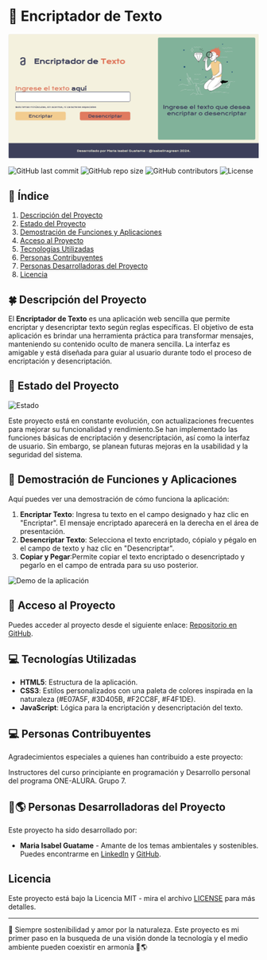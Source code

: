 # 🌱 Encriptador de Texto 

![Portada del Proyecto](./Pantalla_inicio.png)

![GitHub last commit](https://img.shields.io/github/last-commit/tu-usuario/tu-repositorio?color=%233D405B)
![GitHub repo size](https://img.shields.io/github/repo-size/tu-usuario/tu-repositorio?color=%23E07A5F)
![GitHub contributors](https://img.shields.io/github/contributors/tu-usuario/tu-repositorio?color=%23F2CC8F)
![License](https://img.shields.io/github/license/tu-usuario/tu-repositorio?color=%23F4F1DE)

## 🍃 Índice 
1. [Descripción del Proyecto](#descripción-del-proyecto)
2. [Estado del Proyecto](#estado-del-proyecto)
3. [Demostración de Funciones y Aplicaciones](#demostración-de-funciones-y-aplicaciones)
4. [Acceso al Proyecto](#acceso-al-proyecto)
5. [Tecnologías Utilizadas](#tecnologías-utilizadas)
6. [Personas Contribuyentes](#personas-contribuyentes)
7. [Personas Desarrolladoras del Proyecto](#personas-desarrolladoras-del-proyecto)
8. [Licencia](#licencia)

## 🍀 Descripción del Proyecto 
El **Encriptador de Texto** es una aplicación web sencilla que permite encriptar y desencriptar texto según reglas específicas. El objetivo de esta aplicación es brindar una herramienta práctica para transformar mensajes, manteniendo su contenido oculto de manera sencilla. La interfaz es amigable y está diseñada para guiar al usuario durante todo el proceso de encriptación y desencriptación.

## 🌿 Estado del Proyecto 
![Estado](https://img.shields.io/badge/Estado-En_Desarrollo-%23E07A5F)

Este proyecto está en constante evolución, con actualizaciones frecuentes para mejorar su funcionalidad y rendimiento.Se han implementado las funciones básicas de encriptación y desencriptación, así como la interfaz de usuario. Sin embargo, se planean futuras mejoras en la usabilidad y la seguridad del sistema.

## 🌿 Demostración de Funciones y Aplicaciones 
Aquí puedes ver una demostración de cómo funciona la aplicación:

1. **Encriptar Texto**: Ingresa tu texto en el campo designado y haz clic en "Encriptar". El mensaje encriptado aparecerá en la derecha en el área de presentación.
2. **Desencriptar Texto**: Selecciona el texto encriptado, cópialo y pégalo en el campo de texto y haz clic en "Desencriptar".
3. **Copiar y Pegar**:Permite copiar el texto encriptado o desencriptado y pegarlo en el campo de entrada para su uso posterior.

![Demo de la aplicación](ruta-a-tu-imagen-de-demostración.png)

## 🌳 Acceso al Proyecto 
Puedes acceder al proyecto desde el siguiente enlace: [Repositorio en GitHub](https://github.com/isabelinagreen/challenge-decoder-logica).

## 💻 Tecnologías Utilizadas 
- **HTML5**: Estructura de la aplicación.
- **CSS3**: Estilos personalizados con una paleta de colores inspirada en la naturaleza (#E07A5F, #3D405B, #F2CC8F, #F4F1DE).
- **JavaScript**: Lógica para la encriptación y desencriptación del texto.

## 💻 Personas Contribuyentes
Agradecimientos especiales a quienes han contribuido a este proyecto:

Instructores del curso principiante en programación y Desarrollo personal del programa ONE-ALURA. Grupo 7.


## 💞️🌎 Personas Desarrolladoras del Proyecto
Este proyecto ha sido desarrollado por:

- **Maria Isabel Guatame** - Amante de los temas ambientales y sostenibles. Puedes encontrarme en [LinkedIn](https://www.linkedin.com/in/mariaisabelguatame/) y [GitHub](https://github.com/isabelinagreen).

## Licencia
Este proyecto está bajo la Licencia MIT - mira el archivo [LICENSE](./LICENSE) para más detalles.

---

🌿 Siempre sostenibilidad y amor por la naturaleza. Este proyecto es mi primer paso en la busqueda de una visión donde la tecnología y el medio ambiente pueden coexistir en armonía 💞️🌎 
